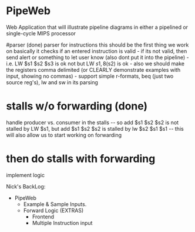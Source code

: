 # PipeWeb
Web Application that will illustrate pipeline diagrams in either a pipelined or single-cycle MIPS processor

#parser (done)
parser for instructions
	this should be the first thing we work on
	basically it checks if an entered instruction is valid
		- if its not valid, then send alert or something to let user know (also dont put it into the pipeline)
		- i.e. LW $s1 $s2 $s3 is ok not but LW $s1, 8($s2) is ok
		- also we should make the registers comma delimited (or CLEARLY demonstrate examples with input, showing no commas)
		- support simple r-formats, beq (just two source reg's), lw and sw in its parsing

# stalls w/o forwarding (done)
handle producer vs. consumer in the stalls
	-- so add $s1 $s2 $s2 is not stalled by LW $s1, but add $s1 $s2 $s2 is stalled by lw $s2 $s1 $s1
	-- this will also allow us to start working on forwarding 


# then do stalls with forwarding
implement logic

Nick's BackLog:
- PipeWeb 
	- Example & Sample Inputs.
	- Forward Logic
	(EXTRAS)
		- Frontend 
		- Multiple Instruction input
